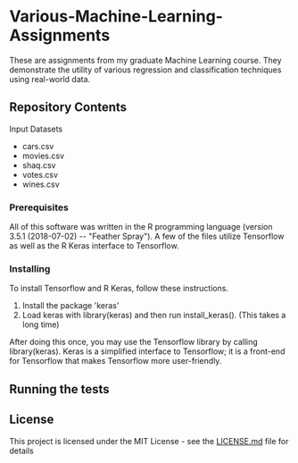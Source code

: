 # Various-Machine-Learning-Assignments
These are assignments from my graduate Machine Learning course. They demonstrate the utility of various regression and classification techniques using real-world data.

## Repository Contents
Input Datasets
- cars.csv
- movies.csv
- shaq.csv
- votes.csv
- wines.csv


### Prerequisites
All of this software was written in the R programming language (version 3.5.1 (2018-07-02) -- "Feather Spray").
A few of the files utilize Tensorflow as well as the R Keras interface to Tensorflow.

### Installing
To install Tensorflow and R Keras, follow these instructions.
1. Install the package 'keras'
2. Load keras with library(keras) and then run install_keras(). (This takes a long time)

After doing this once, you may use the Tensorflow library by calling library(keras). Keras is a simplified interface to Tensorflow; it is a front-end for Tensorflow that makes Tensorflow more user-friendly.

## Running the tests


## License

This project is licensed under the MIT License - see the [LICENSE.md](LICENSE.md) file for details


